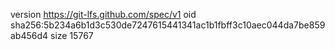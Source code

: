 version https://git-lfs.github.com/spec/v1
oid sha256:5b234a6b1d3c530de7247615441341ac1b1fbff3c10aec044da7be859ab456d4
size 15767
